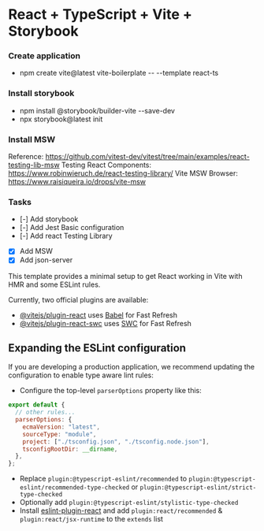 # React + TypeScript + Vite + Storybook

### Create application

- npm create vite@latest vite-boilerplate -- --template react-ts

### Install storybook

- npm install @storybook/builder-vite --save-dev
- npx storybook@latest init

### Install MSW

Reference: https://github.com/vitest-dev/vitest/tree/main/examples/react-testing-lib-msw
Testing React Components: https://www.robinwieruch.de/react-testing-library/
Vite MSW Browser: https://www.raisiqueira.io/drops/vite-msw

### Tasks

- [-] Add storybook
- [-] Add Jest Basic configuration
- [-] Add react Testing Library
- [x] Add MSW
- [x] Add json-server

This template provides a minimal setup to get React working in Vite with HMR and some ESLint rules.

Currently, two official plugins are available:

- [@vitejs/plugin-react](https://github.com/vitejs/vite-plugin-react/blob/main/packages/plugin-react/README.md) uses [Babel](https://babeljs.io/) for Fast Refresh
- [@vitejs/plugin-react-swc](https://github.com/vitejs/vite-plugin-react-swc) uses [SWC](https://swc.rs/) for Fast Refresh

## Expanding the ESLint configuration

If you are developing a production application, we recommend updating the configuration to enable type aware lint rules:

- Configure the top-level `parserOptions` property like this:

```js
export default {
  // other rules...
  parserOptions: {
    ecmaVersion: "latest",
    sourceType: "module",
    project: ["./tsconfig.json", "./tsconfig.node.json"],
    tsconfigRootDir: __dirname,
  },
};
```

- Replace `plugin:@typescript-eslint/recommended` to `plugin:@typescript-eslint/recommended-type-checked` or `plugin:@typescript-eslint/strict-type-checked`
- Optionally add `plugin:@typescript-eslint/stylistic-type-checked`
- Install [eslint-plugin-react](https://github.com/jsx-eslint/eslint-plugin-react) and add `plugin:react/recommended` & `plugin:react/jsx-runtime` to the `extends` list
